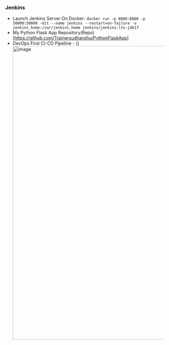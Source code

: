### Jenkins
- Launch Jenkins Server On Docker- `docker run -p 8080:8080 -p 50000:50000 -dit --name jenkins --restart=on-failure -v jenkins_home:/var/jenkins_home jenkins/jenkins:lts-jdk17 `
- My Python Flask App Repository(Repo)[https://github.com/Trainersudhanshu/PythonFlaskApp]
- DevOps First CI-CD Pipeline -  ()<img width="933" alt="image" src="https://github.com/sudhanshuvlog/GFG-Devops16/assets/124223047/2608262f-edf1-4d3c-bdd0-e2445f2bbb9f">

  
